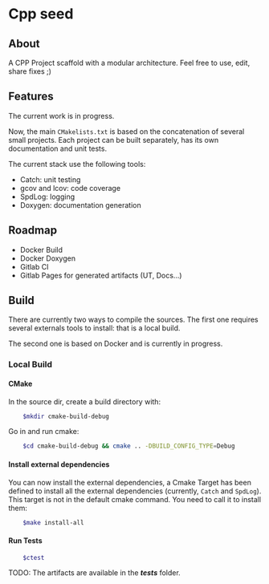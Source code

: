 # Cpp seed

## About

A CPP Project scaffold with a modular architecture.
Feel free to use, edit, share fixes ;)


## Features

The current work is in progress.

Now, the main `CMakelists.txt` is based on the concatenation of several small projects.
Each project can be built separately, has its own documentation and unit tests.



The current stack use the following tools:
- Catch: unit testing
- gcov and lcov: code coverage
- SpdLog: logging
- Doxygen: documentation generation

## Roadmap

- Docker Build
- Docker Doxygen
- Gitlab CI
- Gitlab Pages for generated artifacts (UT, Docs...)



## Build

There are currently two ways to compile the sources. The first one requires
several externals tools to install: that is a local build.

The second one is based on Docker and is currently in progress.

### Local Build

#### CMake

In the source dir, create a build directory with:

```sh
    $mkdir cmake-build-debug
```

Go in and run cmake:

```sh
    $cd cmake-build-debug && cmake .. -DBUILD_CONFIG_TYPE=Debug
```
#### Install external dependencies

You can now install the external dependencies,
a Cmake Target has been defined to install all the external dependencies (currently, `Catch` and `SpdLog`).
This target is not in the default cmake command. You need to call it to install them:


```sh
    $make install-all
```

#### Run Tests


```sh
    $ctest
```

TODO: The artifacts are available in the ***tests*** folder.
